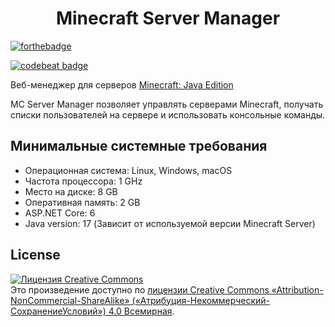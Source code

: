 <h1 align="center">Minecraft Server Manager</h1>
<p>
  
[![forthebadge](https://forthebadge.com/images/badges/made-with-c-sharp.svg)](https://forthebadge.com)

[![codebeat badge](https://codebeat.co/badges/da8e3d96-ffb3-40f5-ad75-202691102e5c)](https://codebeat.co/a/yri066/projects/github-com-yri066-mcservermanager-main)
  
</p>

Веб-менеджер для серверов [Minecraft: Java Edition](https://www.minecraft.net/ru-ru/download/server)

MC Server Manager позволяет управлять серверами Minecraft, получать списки пользователей на сервере и использовать консольные команды.

## Минимальные системные требования
- Операционная система: Linux, Windows, macOS
- Частота процессора: 1 GHz
- Место на диске: 8 GB 
- Оперативная память: 2 GB 
- ASP.NET Core: 6
- Java version: 17 (Зависит от используемой версии Minecraft Server)

## License
<a rel="license" href="http://creativecommons.org/licenses/by-nc-sa/4.0/"><img alt="Лицензия Creative Commons" style="border-width:0" src="https://i.creativecommons.org/l/by-nc-sa/4.0/88x31.png" /></a><br />Это произведение доступно по <a rel="license" href="http://creativecommons.org/licenses/by-nc-sa/4.0/">лицензии Creative Commons «Attribution-NonCommercial-ShareAlike» («Атрибуция-Некоммерческий-СохранениеУсловий») 4.0 Всемирная</a>.
